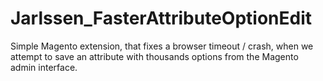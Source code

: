 Jarlssen_FasterAttributeOptionEdit
==================================

Simple Magento extension, that fixes a browser timeout / crash,
when we attempt to save an attribute with thousands options from the Magento admin interface.

